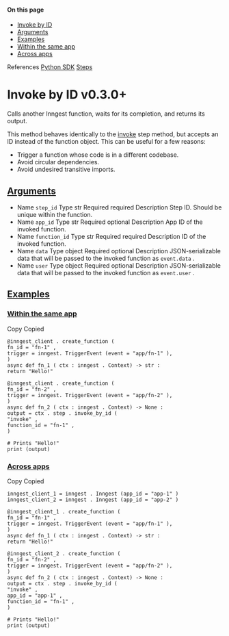 #### On this page

- [Invoke by ID](\docs\reference\python\steps\invoke_by_id#invoke-by-id)
- [Arguments](\docs\reference\python\steps\invoke_by_id#arguments)
- [Examples](\docs\reference\python\steps\invoke_by_id#examples)
- [Within the same app](\docs\reference\python\steps\invoke_by_id#within-the-same-app)
- [Across apps](\docs\reference\python\steps\invoke_by_id#across-apps)

References [Python SDK](\docs\reference\python) [Steps](\docs\reference\python\steps\invoke)

# Invoke by ID v0.3.0+

Calls another Inngest function, waits for its completion, and returns its output.

This method behaves identically to the [invoke](\docs\reference\python\steps\invoke) step method, but accepts an ID instead of the function object. This can be useful for a few reasons:

- Trigger a function whose code is in a different codebase.
- Avoid circular dependencies.
- Avoid undesired transitive imports.

## [Arguments](\docs\reference\python\steps\invoke_by_id#arguments)

- Name `step_id` Type str Required required Description Step ID. Should be unique within the function.
- Name `app_id` Type str Required optional Description App ID of the invoked function.
- Name `function_id` Type str Required required Description ID of the invoked function.
- Name `data` Type object Required optional Description JSON-serializable data that will be passed to the invoked function as `event.data` .
- Name `user` Type object Required optional Description JSON-serializable data that will be passed to the invoked function as `event.user` .

## [Examples](\docs\reference\python\steps\invoke_by_id#examples)

### [Within the same app](\docs\reference\python\steps\invoke_by_id#within-the-same-app)

Copy Copied

```
@inngest_client . create_function (
fn_id = "fn-1" ,
trigger = inngest. TriggerEvent (event = "app/fn-1" ),
)
async def fn_1 ( ctx : inngest . Context) -> str :
return "Hello!"

@inngest_client . create_function (
fn_id = "fn-2" ,
trigger = inngest. TriggerEvent (event = "app/fn-2" ),
)
async def fn_2 ( ctx : inngest . Context) -> None :
output = ctx . step . invoke_by_id (
"invoke" ,
function_id = "fn-1" ,
)

# Prints "Hello!"
print (output)
```

### [Across apps](\docs\reference\python\steps\invoke_by_id#across-apps)

Copy Copied

```
inngest_client_1 = inngest . Inngest (app_id = "app-1" )
inngest_client_2 = inngest . Inngest (app_id = "app-2" )

@inngest_client_1 . create_function (
fn_id = "fn-1" ,
trigger = inngest. TriggerEvent (event = "app/fn-1" ),
)
async def fn_1 ( ctx : inngest . Context) -> str :
return "Hello!"

@inngest_client_2 . create_function (
fn_id = "fn-2" ,
trigger = inngest. TriggerEvent (event = "app/fn-2" ),
)
async def fn_2 ( ctx : inngest . Context) -> None :
output = ctx . step . invoke_by_id (
"invoke" ,
app_id = "app-1" ,
function_id = "fn-1" ,
)

# Prints "Hello!"
print (output)
```